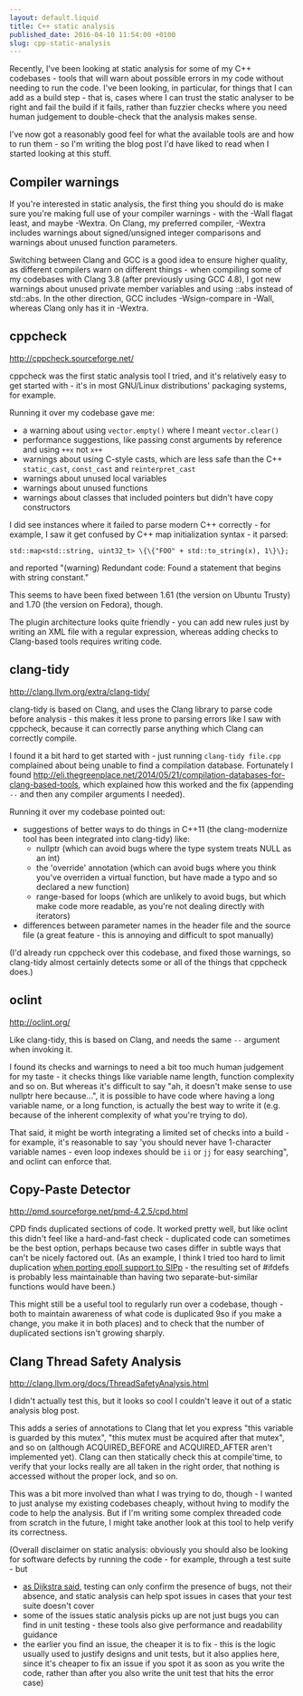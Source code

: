 ```yaml
---
layout: default.liquid
title: C++ static analysis
published_date: 2016-04-10 11:54:00 +0100
slug: cpp-static-analysis
---
```


Recently, I've been looking at static analysis for some of my C++ codebases - tools that will warn about possible errors in my code without needing to run the code. I've been looking, in particular, for things that I can add as a build step - that is, cases where I can trust the static analyser to be right and fail the build if it fails, rather than fuzzier checks where you need human judgement to double-check that the analysis makes sense.

I've now got a reasonably good feel for what the available tools are and how to run them - so I'm writing the blog post I'd have liked to read when I started looking at this stuff.

## Compiler warnings

If you're interested in static analysis, the first thing you should do is make sure you're making full use of your compiler warnings - with the -Wall flagat least, and maybe -Wextra. On Clang, my preferred compiler, -Wextra includes warnings about signed/unsigned integer comparisons and warnings about unused function parameters.

Switching between Clang and GCC is a good idea to ensure higher quality, as different compilers warn on different things  - when compiling some of my codebases with Clang 3.8 (after previously using GCC 4.8), I got new warnings about unused private member variables and using ::abs instead of std::abs. In the other direction, GCC includes -Wsign-compare in -Wall, whereas Clang only has it in -Wextra.

## cppcheck

<http://cppcheck.sourceforge.net/>

cppcheck was the first static analysis tool I tried, and it's relatively easy to get started with - it's in most GNU/Linux distributions' packaging systems, for example.

Running it over my codebase gave me:

- a warning about using `vector.empty()` where I meant `vector.clear()`
- performance suggestions, like passing const arguments by reference and using `++x` not `x++`
- warnings about using C-style casts, which are less safe than the C++ `static_cast`, `const_cast` and `reinterpret_cast`
- warnings about unused local variables
- warnings about unused functions
- warnings about classes that included pointers but didn't have copy constructors

I did see instances where it failed to parse modern C++ correctly - for example, I saw it get confused by C++ map initialization syntax - it parsed:

`std::map<std::string, uint32_t> \{\{"FOO" + std::to_string(x), 1\}\};`

and reported "(warning) Redundant code: Found a statement that begins with string constant."

This seems to have been fixed between 1.61 (the version on Ubuntu Trusty) and 1.70 (the version on Fedora), though.

The plugin architecture looks quite friendly - you can add new rules just by writing an XML file with a regular expression, whereas adding checks to Clang-based tools requires writing code. 

## clang-tidy

<http://clang.llvm.org/extra/clang-tidy/>

clang-tidy is based on Clang, and uses the Clang library to parse code before analysis - this makes it less prone to parsing errors like I saw with cppcheck, because it can correctly parse anything which Clang can correctly compile.

I found it a bit hard to get started with - just running `clang-tidy file.cpp` complained about being unable to find a compilation database. Fortunately I found <http://eli.thegreenplace.net/2014/05/21/compilation-databases-for-clang-based-tools>, which explained how this worked and the fix (appending `--` and then any compiler arguments I needed).

Running it over my codebase pointed out:

- suggestions of better ways to do things in C++11 (the clang-modernize tool has been integrated into clang-tidy) like:
  - nullptr (which can avoid bugs where the type system treats NULL as an int)
  - the 'override' annotation (which can avoid bugs where you think you've overriden a virtual function, but have made a typo and so declared a new function)
  - range-based for loops (which are unlikely to avoid bugs, but which make code more readable, as you're not dealing directly with iterators)
- differences between parameter names in the header file and the source file (a great feature - this is annoying and difficult to spot manually)

(I'd already run cppcheck over this codebase, and fixed those warnings, so clang-tidy almost certainly detects some or all of the things that cppcheck does.)

## oclint

<http://oclint.org/>

Like clang-tidy, this is based on Clang, and needs the same `--` argument when invoking it.

I found its checks and warnings to need a bit too much human judgement for my taste - it checks things like variable name length, function complexity and so on. But whereas it's difficult to say "ah, it doesn't make sense to use nullptr here because...", it is possible to have code where having a long variable name, or a long function, is actually the best way to write it (e.g. because of the inherent complexity of what you're trying to do).

That said, it might be worth integrating a limited set of checks into a build - for example, it's reasonable to say 'you should never have 1-character variable names - even loop indexes should be `ii` or `jj` for easy searching", and oclint can enforce that.

## Copy-Paste Detector

<http://pmd.sourceforge.net/pmd-4.2.5/cpd.html>

CPD finds duplicated sections of code. It worked pretty well, but like oclint this didn't feel like a hard-and-fast check - duplicated code can sometimes be the best option, perhaps because two cases differ in subtle ways that can't be nicely factored out. (As an example, I think I tried too hard to limit duplication [when porting epoll support to SIPp](https://github.com/SIPp/sipp/commit/9fd813edaebb9d75866a9eecc162a2707e07e6f9) - the resulting set of #ifdefs is probably less maintainable than having two separate-but-similar functions would have been.)

This might still be a useful tool to regularly run over a codebase, though - both to maintain awareness of what code is duplicated 9so if you make a change, you make it in both places) and to check that the number of duplicated sections isn't growing sharply.

## Clang Thread Safety Analysis

<http://clang.llvm.org/docs/ThreadSafetyAnalysis.html>

I didn't actually test this, but it looks so cool I couldn't leave it out of a static analysis blog post.

This adds a series of annotations to Clang that let you express "this variable is guarded by this mutex", "this mutex must be acquired after that mutex", and so on (although ACQUIRED_BEFORE and ACQUIRED_AFTER aren't implemented yet). Clang can then statically check this at compile'time, to verify that your locks really are all taken in the right order, that nothing is accessed without the proper lock, and so on.

This was a bit more involved than what I was trying to do, though - I wanted to just analyse my existing codebases cheaply, without hving to modify the code to help the analysis. But if I'm writing some complex threaded code from scratch in the future, I might take another look at this tool to help verify its correctness.



(Overall disclaimer on static analysis: obviously you should also be looking for software defects by running the code - for example, through a test suite - but

- [as Dijkstra said](https://www.cs.utexas.edu/~EWD/transcriptions/EWD03xx/EWD340.html), testing can only confirm the presence of bugs, not their absence, and static analysis can help spot issues in cases that your test suite doesn't cover
- some of the issues static analysis picks up are not just bugs you can find in unit testing - these tools also give performance and readability guidance
- the earlier you find an issue, the cheaper it is to fix - this is the logic usually used to justify designs and unit tests, but it also applies here, since it's cheaper to fix an issue if you spot it as soon as you write the code, rather than after you also write the unit test that hits the error case)



